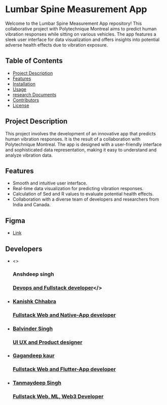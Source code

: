 # Lumbar Spine Measurement App

Welcome to the Lumbar Spine Measurement App repository! This collaborative project with Polytechnique Montreal aims to predict human vibration responses while sitting on various vehicles. The app features a sleek user interface for data visualization and offers insights into potential adverse health effects due to vibration exposure.

## Table of Contents
- [Project Description ](#description)
- [Features](#features)
- [Installation](#installation)
- [Usage](#usage)
- [research Documents](https://drive.google.com/drive/folders/1423uLAkVAZQB-4HbIufF8WYldj-LKHAm?usp=sharing)
- [Contributors](#contributors)
- [License](#license)

## Project Description
This project involves the development of an innovative app that predicts human vibration responses. It is the result of a collaboration with Polytechnique Montreal. The app is designed with a user-friendly interface and sophisticated data representation, making it easy to understand and analyze vibration data. 

## Features
- Smooth and intuitive user interface.
- Real-time data visualization for predicting vibration responses.
- Calculation of Sed and R values to evaluate potential health effects.
- Collaboration with a diverse team of developers and researchers from India and Canada.

## Figma
- [Link](https://www.figma.com/file/PgCW6GmxQ0EcCbNzS0NivB/Data-Hub?type=design&node-id=164%3A5039&mode=design&t=m8CpQ1o961wPeYsG-1)

## Developers
- <><h3>Anshdeep singh<h3/>[ Devops and Fullstack developer](https://github.com/anshd258)</>
- [<h3>Kanishk Chhabra<h3/> Fullstack Web and Native-App developer](https://github.com/mrkc2303)
- [<h3>Balvinder Singh<h3/> UI UX and Product designer](https://github.com/dexterousb)
- [<h3>Gagandeep kaur <h3/>Fullstack Web and Flutter-App developer](https://github.com/gagandeepkaur15)
- [<h3>Tanmaydeep Singh<h3/> Fullstack Web, ML, Web3 Developer](https://github.com/Tanmaydeep-Singh)

